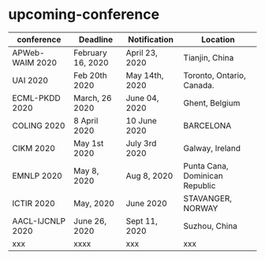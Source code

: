 # upcoming-conference

| conference      | Deadline |   Notification |  Location 
| ----------- | ----------- | -----------  | ----------- |
|  APWeb-WAIM 2020      |  February 16, 2020      | April 23, 2020 | Tianjin, China | 
| UAI 2020   | Feb 20th 2020    |   May 14th, 2020 |    Toronto, Ontario, Canada.  |
| ECML-PKDD 2020   | March, 26 2020    |   June 04, 2020 |    Ghent, Belgium  |
| COLING 2020   | 8 April 2020    |   10 June 2020 |    BARCELONA  |
| CIKM 2020   | May 1st 2020    |   July 3rd 2020 |     Galway, Ireland   |
| EMNLP 2020   | May 8, 2020    |   Aug 8, 2020 |    Punta Cana, Dominican Republic  |
| ICTIR 2020   | May, 2020    |  June 2020 |     STAVANGER, NORWAY  |
| AACL-IJCNLP 2020    | June 26, 2020    |   Sept 11, 2020 |    Suzhou, China  |
| xxx   | xxxx    |   xxx |    xxx  |

